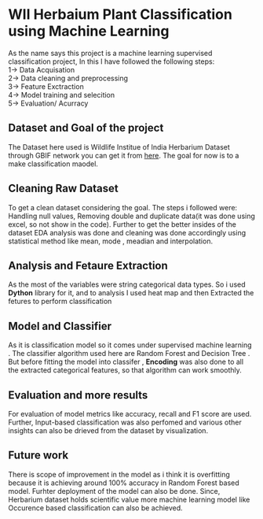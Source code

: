 # WII Herbaium Plant Classification using Machine Learning
As the name says this project is a machine learning supervised classification project, In this I have followed the following steps:<br>
1-> Data Acquisation<br>
2-> Data cleaning and preprocessing<br>
3-> Feature Exctraction<br>
4-> Model training and selecition<br>
5-> Evaluation/ Acurracy<br>
## Dataset and Goal of the project
The Dataset here used is  Wildlife Institue of India Herbarium Dataset through GBIF network you can get it from [here](https://www.gbif.org/dataset/9e7ea106-0bf8-4087-bb61-dfe4f29e0f17/project). 
The goal for now is to a make classification maodel.
## Cleaning Raw Dataset 
To get a clean dataset considering the goal. The steps i followed were: Handling null values, Removing double and duplicate data(it was done using excel, so not show in the code).
Further to get the better insides of the dataset EDA analysis was done and cleaning was done accordingly using statistical method like mean, mode , meadian and interpolation.
## Analysis and Fetaure Extraction
As the most of the variables were string categorical data types. So i used **Dython** library for it, and to analysis I used heat map and then Extracted the fetures to perform classification
## Model and Classifier
As it is classification model so it comes under supervised machine learning . The classifier algorithm used here are Random Forest and Decision Tree . But before fitting the model into classifer , **Encoding** was also done to all the extracted categorical features, so that algorithm can work smoothly.
## Evaluation and more results
For evaluation of model metrics like accuracy, recall and F1 score are used. Further, Input-based classification was also perfomed and various other insights can also be drieved from the dataset by visualization.
## Future work
There is scope of improvement in the model as i think it is overfitting because it is achieving around 100% accuracy in Random Forest based model. Furhter deployment of the model can also be done. Since, Herbarium dataset holds scientific value more machine learning model like Occurence based classification can also be achieved. 
